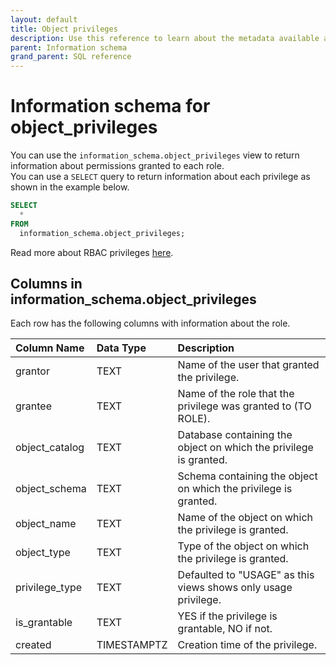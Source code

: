 ```yaml
---
layout: default
title: Object privileges
description: Use this reference to learn about the metadata available about privileges using the information schema.
parent: Information schema
grand_parent: SQL reference
---
```


# Information schema for object_privileges

You can use the `information_schema.object_privileges` view to return information about permissions granted to each role.  
You can use a `SELECT` query to return information about each privilege as shown in the example below.
```sql
SELECT
  *
FROM
  information_schema.object_privileges;
```

Read more about RBAC privileges [here](../../managing-your-account/rbac.md).

## Columns in information_schema.object_privileges

Each row has the following columns with information about the role.

| Column Name    | Data Type | Description                                                       |
|:---------------|:----------|:------------------------------------------------------------------|
| grantor        | TEXT      | Name of the user that granted the privilege.                      |
| grantee        | TEXT      | Name of the role that the privilege was granted to (TO ROLE).     |
| object_catalog | TEXT      | Database containing the object on which the privilege is granted. |
| object_schema  | TEXT      | Schema containing the object on which the privilege is granted.   |
| object_name    | TEXT      | Name of the object on which the privilege is granted.             |
| object_type    | TEXT      | Type of the object on which the privilege is granted.             |
| privilege_type | TEXT      | Defaulted to "USAGE" as this views shows only usage privilege.    |
| is_grantable   | TEXT      | YES if the privilege is grantable, NO if not.                     |
| created        | TIMESTAMPTZ | Creation time of the privilege.                                   |
